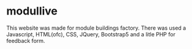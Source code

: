 # modullive
 This website was made for module buildings factory. There was used a Javascript, HTML(ofc), CSS, JQuery, Bootstrap5 and a litle PHP for feedback form.
